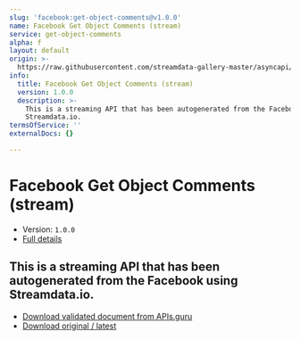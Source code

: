```yaml
---
slug: 'facebook:get-object-comments@v1.0.0'
name: Facebook Get Object Comments (stream)
service: get-object-comments
alpha: f
layout: default
origin: >-
  https://raw.githubusercontent.com/streamdata-gallery-master/asyncapi/master/_listings/facebook/facebook-get-object-comments-stream-async.md
info:
  title: Facebook Get Object Comments (stream)
  version: 1.0.0
  description: >-
    This is a streaming API that has been autogenerated from the Facebook using
    Streamdata.io.
termsOfService: ''
externalDocs: {}

---
```

# Facebook Get Object Comments (stream)

* Version: `1.0.0`
* [Full details](../html/facebook:get-object-comments@v1.0.0.html)



## This is a streaming API that has been autogenerated from the Facebook using Streamdata.io.



* [Download validated document from APIs.guru](https://raw.githubusercontent.com/APIs-guru/asyncapi-directory/master/docs/APIs/facebook%3Aget-object-comments%40v1.0.0.yaml)
* [Download original / latest](https://raw.githubusercontent.com/streamdata-gallery-master/asyncapi/master/_listings/facebook/facebook-get-object-comments-stream-async.md)

<script type="application/ld+json">
{
  "@context": "http://schema.org/",
  "@type": "WebAPI",
  "description": "This is a streaming API that has been autogenerated from the Facebook using Streamdata.io.",
  "documentation": "",

  "name": "Facebook Get Object Comments (stream)"
}
</script>
